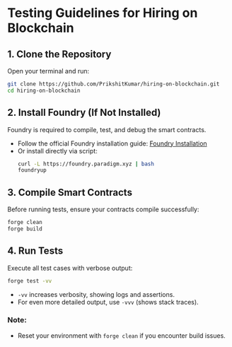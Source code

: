 # **Testing Guidelines for Hiring on Blockchain**

## **1. Clone the Repository**  
Open your terminal and run:  
```sh
git clone https://github.com/PrikshitKumar/hiring-on-blockchain.git
cd hiring-on-blockchain
```

## **2. Install Foundry (If Not Installed)**  
Foundry is required to compile, test, and debug the smart contracts.  

- Follow the official Foundry installation guide: [Foundry Installation](https://book.getfoundry.sh/getting-started/installation)
- Or install directly via script:  
  ```sh
  curl -L https://foundry.paradigm.xyz | bash
  foundryup
  ```

## **3. Compile Smart Contracts**  
Before running tests, ensure your contracts compile successfully:  
```sh
forge clean  
forge build  
```

## **4. Run Tests**  
Execute all test cases with verbose output:  
```sh
forge test -vv  
```
- `-vv` increases verbosity, showing logs and assertions.  
- For even more detailed output, use `-vvv` (shows stack traces).  

### **Note:**  
- Reset your environment with `forge clean` if you encounter build issues.  
